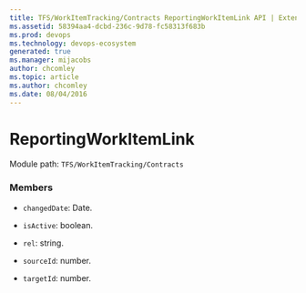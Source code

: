 ```yaml
---
title: TFS/WorkItemTracking/Contracts ReportingWorkItemLink API | Extensions for Azure DevOps Services
ms.assetid: 58394aa4-dcbd-236c-9d78-fc58313f683b
ms.prod: devops
ms.technology: devops-ecosystem
generated: true
ms.manager: mijacobs
author: chcomley
ms.topic: article
ms.author: chcomley
ms.date: 08/04/2016
---
```


# ReportingWorkItemLink

Module path: `TFS/WorkItemTracking/Contracts`


### Members

* `changedDate`: Date. 

* `isActive`: boolean. 

* `rel`: string. 

* `sourceId`: number. 

* `targetId`: number. 

